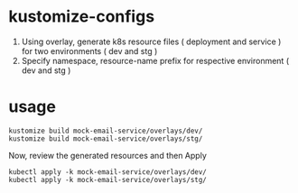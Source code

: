 # kustomize-configs
1. Using overlay, generate k8s resource files ( deployment and service ) for two environments ( dev and stg )
1. Specify namespace, resource-name prefix for respective environment ( dev and stg )

# usage
```
kustomize build mock-email-service/overlays/dev/
kustomize build mock-email-service/overlays/stg/
```
Now, review the generated resources and then Apply

```
kubectl apply -k mock-email-service/overlays/dev/
kubectl apply -k mock-email-service/overlays/stg/
```

